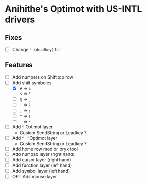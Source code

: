 # Anihithe's Optimot with US-INTL drivers

## Fixes

- [ ] Change `' (deadkey)` to `'`

## Features

- [ ] Add numbers on Shift top row
- [ ] Add shift symboles
  - [x] `#` => `%`
  - [ ] `$` => `€`
  - [ ] `@` => `_`
  - [ ] `'` => `?`
  - [ ] `,` => `;`
  - [ ] `^` => `!`
  - [ ] `.` => `:`
- [ ] Add `^` Optimot layer
  - Custom SendString or Leadkey ?
- [ ] Add `^ ^` Optimot layer
  - Custom SendString or Leadkey ?
- [ ] Add home row mod on oryx tool
- [ ] Add numpad layer (right hand)
- [ ] Add cursor layer (right hand)
- [ ] Add function layer (left hand)
- [ ] Add symbol layer (left hand)
- [ ] OPT Add mouse layer